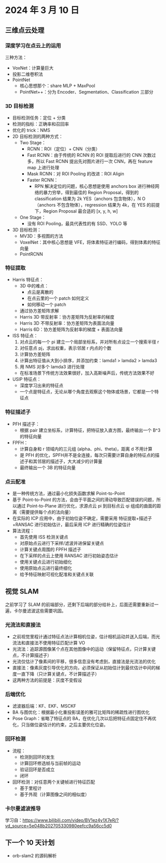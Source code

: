 # 2024 年 3 月 10 日

## 三维点云处理

### 深度学习在点云上的运用

三种方法：

- VoxNet：计算量巨大
- 投影二维卷积法
- PointNet
    - 核心思想那个：share MLP + MaxPool
    - PointNet++：分为 Encoder、Segmentation、Classification 三部分


### 3D 目标检测

- 目标检测任务：定位 + 分类
- 检测的指标：正确率和召回率
- 优化的 trick：NMS
- 2D 目标检测的两种方式：
    - Two Stage：
        - RCNN：ROI（定位）+ CNN（分类）
        - Fast RCNN：由于传统的 RCNN 的 ROI 提取后进行的 CNN 次数过多，所以 Fast RCNN 提出先对图片进行一次 CNN，再在 feature map 上进行处理
        - Mask RCNN：对 ROI Pooling 的改进：ROI Aligin
        - Faster RCNN：
            - RPN 解决定位的问题，核心思想是使用 anchors box 进行神经网络的暴力穷举，得到最佳的 Region Proposal，得到的 classification 结果为 2k YES（anchors 包含物体），N O（anchors 不包含物体），regression 结果为 4k，在 YES 的前提下，Region Proposal 最合适的 [x, y, h, w]
    - One Stage：
        - 没有 ROI Pooling，最具代表性的有 SSD、YOLO 等
- 3D 目标检测：
    - MV3D：多视图的方法
    - VoxelNet：其中核心思想是 VFE，将体素特征进行编码，得到体素的特征向量
    - PointRCNN

### 特征提取

- Harris 特征点：
    - 3D 中的难点：
        - 点云是离散的
        - 在点云里的一个 patch 如何定义
        - 如何移动一个 patch
    - 通过协方差矩阵求解
    - Harris 3D 带反射率：协方差矩阵为反射率的梯度
    - Harris 3D 不带反射率：协方差矩阵为表面法向量
    - Harris 6D：协方差矩阵为反射率的梯度 + 表面法向量
- ISS 特征点：
    1. 对点云的每一个 pi 建立一个局部坐标系，并对所有点设立一个搜索半径 r
    2. 对任意点 pj，求出权重，表示邻居 r 内点的个数
    3. 计算协方差矩阵
    4. 计算出特征值从大到小排序，并添加约束：lamda1 > lamda2 > lamda3
    5. 用 NMS 对多个 lamda3 进行处理
    - 在标准场景下传统方法效果很好，加入高斯噪声后，传统方法效果不好
- USIP 特征点：
    - 深度学习出来的特征点
    - 一个点是特征点，无论从哪个角度去观察这个物体或场景，它都是一个特征点

### 特征描述子

- PFH 描述子：
    - 根据 pair 建立坐标系，计算特征，把特征放入直方图，最终输出一个 B^3 的特征向量
- FPFH：
    - 计算自身和 r 领域内的三元组 (alpha、phi、theta)，距离 d 不用计算
    - 是 PFH 的优化，SPFH并不是全连接，每次只需要计算自身的特征点的描述子和其邻居的描述子，大大减少的计算量
    - 最终输出一个 3B 的特征向量


### 点云配准

- 是一种传统方法，通过最小化损失函数求解 Point-to-Point
- 基于 Point-to-Point 的方法，会由于平面之间的滑动导致匹配错误的问题，所以通过 Point-to-Plane 进行优化，求源点云 pi 到目标点云 qi 组成的曲面的距离（需要提供每个点的法向量）
- 在实际的 ICP 应用中，由于初始位姿不确定，需要采用 特征提取+描述子+RANSAC 进行初始估计，最后采用 ICP 进行精确的位姿估计
- 算法流程：
    - 首先使用 ISS 检测关键点
    - 对原始点云进行下采样/滤波并进保留关键点
    - 计算关键点周围的 FPFH 描述子
    - 在下采样的点云上使用 RANSAC 进行初始姿态估计
    - 使用关键点云进行初始细化
    - 使用原始点云进行最终细化
    - 给予特征映射可视化配准和关键点关联

## 视觉 SLAM

之前学习了 SLAM 的前端部分，还剩下后端的部分给补上，后面还需要重新过一遍，卡尔曼滤波这些需要巩固。

### 光流法和直接法

- 之前视觉里程计通过特征点法计算相机位姿，估计相机运动并送入后端，而光流法和直接法不使用特征匹配计算 VO
- 光流法：追踪源图像某个点在其他图像中的运动（保留特征点，只计算关键点，不计算描述子）
- 光流仅估计了像素间的平移，很多信息没有考虑到，直接法是光流法的优化
- 直接法：像素灰度引导优化的方向，必须保证从初始估计到最优估计中间的梯度一直下降（只计算关键点，不计算描述子）
- 这两种方法的前提是：灰度不变假设


### 后端优化

- 滤波器后端：KF、EKF、MSCKF
- BA 与图优化：根据最小化重投影误差的雅可比矩阵的稀疏性进行图优化
- Pose Graph：省略了特征点的 BA，在优化几次以后把特征点固定住不再优化，只当做位姿估计的约束，之后主要优化位姿。

### 回环检测

- 流程：
    - 检测到回环的发生
    - 计算回环修选帧与当前帧的运动
    - 验证回环是否成立
    - 闭环
- 回环检测：对任意两个关键帧进行特征匹配
    - 基于里程计
    - 基于外观（计算图像之间的相似度）


### 卡尔曼滤波推导

学习自：https://www.bilibili.com/video/BV1ez4y1X7eR/?vd_source=5e048b202705330980eefcc9a56cc5d0


## 下一个 10 天计划

- orb-slam2 的源码解析